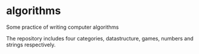 # algorithms
Some practice of writing computer algorithms

The repository includes four categories, datastructure, games, numbers and strings respectively.
